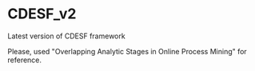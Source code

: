 # CDESF_v2
Latest version of CDESF framework

Please, used "Overlapping Analytic Stages in Online Process Mining" for reference.
